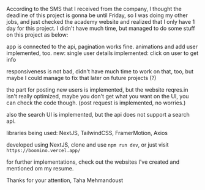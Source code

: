 According to the SMS that I received from the company, I thought the deadline of this project is gonna be until Friday,
so I was doing my other jobs, and just checked the academy website and realized that I only have 1 day for this project.
I didn't have much time, but managed to do some stuff on this project as below:

app is connected to the api, pagination works fine.
animations and add user implemented, too.
new: single user details implemented: click on user to get info 

responsiveness is not bad, didn't have much time to work on that, too, but maybe I could manage to fix that later on future projects (?)

the part for posting new users is implemented, but the website reqres.in isn't really optimized, maybe you don't get what you want on the UI,
you can check the code though. (post request is implemented, no worries.)

also the search UI is implemented, but the api does not support a search api.

libraries being used:
NextJS, 
TailwindCSS, 
FramerMotion, 
Axios

developed using NextJS, clone and use `npm run dev`, 
or just visit `https://boomino.vercel.app/`

for further implementations, check out the websites I've created and mentioned om my resume.


Thanks for your attention,
Taha Mehmandoust
